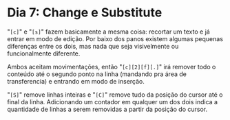 # Dia 7: Change e Substitute

"`[c]`" e "`[s]`" fazem basicamente a mesma coisa: recortar um texto e já
entrar em modo de edição. Por baixo dos panos existem algumas pequenas
diferenças entre os dois, mas nada que seja visivelmente ou funcionalmente
diferente.

Ambos aceitam movimentações, então "`[c][2][f][.]`" irá remover todo o conteúdo
até o segundo ponto na linha (mandando pra área de transferencia) e entrando em
modo de inserção.

"`[S]`" remove linhas inteiras e "`[C]`" remove tudo da posição do cursor até o
final da linha. Adicionando um contador em qualquer um dos dois indica a
quantidade de linhas a serem removidas a partir da posição do cursor.
